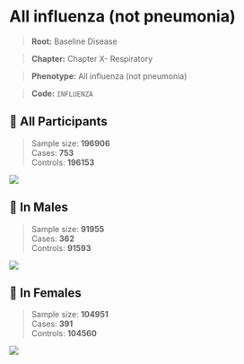 # All influenza (not pneumonia)

> **Root:** Baseline Disease  

> **Chapter:** Chapter X- Respiratory  

> **Phenotype:** All influenza (not pneumonia)  

> **Code:** `INFLUENZA`

## 🧪 All Participants  
> Sample size: **196906**  
> Cases: **753**  
> Controls: **196153**
<img src="/Disease/Figures/ALL/Incidence/INFLUENZA.png"/>
<CsvTable src="/Disease/Data/ALL/Incidence/COX_INFLUENZA.csv" label="🔍 View full results" />

## 👨 In Males  
> Sample size: **91955**  
> Cases: **362**  
> Controls: **91593**
<img src="/Disease/Figures/Male/Incidence/INFLUENZA.png"/>
<CsvTable src="/Disease/Data/Male/Incidence/COX_INFLUENZA.csv" label="🔍 View full results" />

## 👩 In Females  
> Sample size: **104951**  
> Cases: **391**  
> Controls: **104560**
<img src="/Disease/Figures/Female/Incidence/INFLUENZA.png"/>
<CsvTable src="/Disease/Data/Female/Incidence/COX_INFLUENZA.csv" label="🔍 View full results" />
